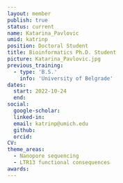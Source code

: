 ```yaml
---
layout: member
publish: true
status: current
name: Katarina_Pavlovic
umid: katrinp
position: Doctoral Student
title: Bioinformatics Ph.D. Student 
picture: Katarina_Pavlovic.jpg
previous_training:
  - type: 'B.S.'
    info: 'University of Belgrade'
dates:
  start: 2022-10-24
  end: 
social: 
  google-scholar: 
  linked-in: 
  email: katrinp@umich.edu
  github:
  orcid:
CV: 
theme_areas:
  - Nanopore sequencing
  - LTR13 functional consequences
awards:
---
```


